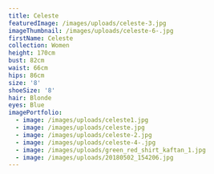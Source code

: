 ```yaml
---
title: Celeste
featuredImage: /images/uploads/celeste-3.jpg
imageThumbnail: /images/uploads/celeste-6-.jpg
firstName: Celeste
collection: Women
height: 170cm
bust: 82cm
waist: 66cm
hips: 86cm
size: '8'
shoeSize: '8'
hair: Blonde
eyes: Blue
imagePortfolio:
  - image: /images/uploads/celeste1.jpg
  - image: /images/uploads/celeste.jpg
  - image: /images/uploads/celeste-2.jpg
  - image: /images/uploads/celeste-4-.jpg
  - image: /images/uploads/green_red_shirt_kaftan_1.jpg
  - image: /images/uploads/20180502_154206.jpg
---
```


